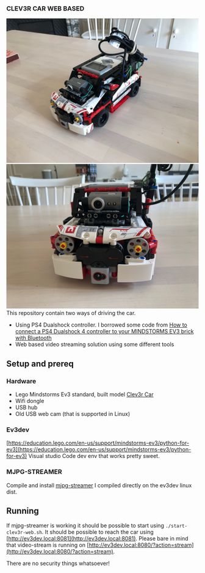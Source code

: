 ### CLEV3R CAR WEB BASED
![Side image of car](side.jpg)
![Front image of car](front.jpg)
This repository contain two ways of driving the car.

* Using PS4 Dualshock controller. I borrowed some code from [How to connect a PS4 Dualshock 4 controller to your MINDSTORMS EV3 brick with Bluetooth](https://www.antonsmindstorms.com/2020/02/14/how-to-connect-a-ps4-dualshock-4-controller-to-your-mindstorms-ev3-brick-with-bluetooth/)
* Web based video streaming solution using some different tools

## Setup and prereq

### Hardware

* Lego Mindstorms Ev3 standard, built model [Clev3r Car](http://buildinst.cz/en/catalog/detail/31)
* Wifi dongle
* USB hub
* Old USB web cam (that is supported in Linux)

### Ev3dev
[https://education.lego.com/en-us/support/mindstorms-ev3/python-for-ev3](https://education.lego.com/en-us/support/mindstorms-ev3/python-for-ev3)
Visual studio Code dev env that works pretty sweet.

### MJPG-STREAMER
Compile and install [mjpg-streamer](https://education.lego.com/en-us/support/mindstorms-ev3/python-for-ev3)
I compiled directly on the ev3dev linux dist.

## Running

If mjpg-streamer is working it should be possible to start using `./start-clev3r-web.sh`.
It should be possible to reach the car using [http://ev3dev.local:8081](http://ev3dev.local:8081).
Please bare in mind that video-stream is running on [http://ev3dev.local:8080/?action=stream](http://ev3dev.local:8080/?action=stream).

There are no security things whatsoever!